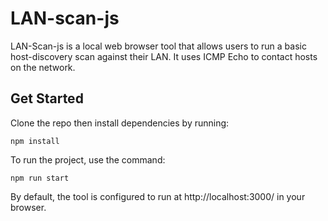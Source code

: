 # LAN-scan-js
LAN-Scan-js is a local web browser tool that allows users to run a basic host-discovery scan against their LAN. It uses ICMP Echo to contact hosts on the network. 

## Get Started
Clone the repo then install dependencies by running:
```
npm install
```
To run the project, use the command:
```
npm run start
```

By default, the tool is configured to run at http://localhost:3000/ in your browser. 
